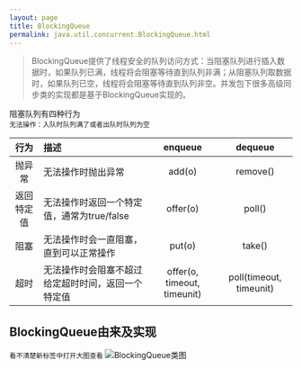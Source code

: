 ```yaml
---
layout: page
title: BlockingQueue
permalink: java.util.concurrent.BlockingQueue.html
---
```

> BlockingQueue提供了线程安全的队列访问方式：当阻塞队列进行插入数据时，如果队列已满，线程将会阻塞等待直到队列非满；从阻塞队列取数据时，如果队列已空，线程将会阻塞等待直到队列非空。并发包下很多高级同步类的实现都是基于BlockingQueue实现的。  

阻塞队列有四种行为  
`无法操作：入队时队列满了或者出队时队列为空`

|行为|描述|enqueue|dequeue|
|:---:|:---|:---:|:---:|
|抛异常|无法操作时抛出异常|add(o)|remove()|
|返回特定值|无法操作时返回一个特定值，通常为true/false|offer(o)|poll()|
|阻塞|无法操作时会一直阻塞，直到可以正常操作|put(o)|take()|
|超时|无法操作时会阻塞不超过给定超时时间，返回一个特定值|offer(o, timeout, timeunit)|poll(timeout, timeunit)|

## BlockingQueue由来及实现
`看不清楚新标签中打开大图查看`
![BlockingQueue类图](http://www.plantuml.com/plantuml/png/ZLHDRzim3BtxL_3eeMb_GT6XIxDJWRPOXfqLcKcrs5AgZwB1bly-MOvTCMOMNmo9VAGVgKSgxT6kXKHu2HZmJm5mjJAcHg51L5Mv0FoIsynwZNQmBi1YOzwnFDvsfgxxCzROeFQ32t4RpuT2h9otGdguFnxIZuj23KmUy2qW92hlHbKjZ-_AEZ_yjhS-Yin8658ySP6Wle0EJqm9bzL58AqX1spG4t-ya_XOF8sFXaz0po_ZyYHbi1QrnF9fzHjZkmm3RLEmo4FMpc-raLkbDvyFdFgt2taRlDXYoR_q36gZD-1LWoRu6IpZuQTM7aByv0z_2HOfGMM5qajJpcD0vAgCllqABkpGmk8Ev5JS35fG8puMdSfSMxAiXNDmRwtOavgFZWUinJutF2gznOg3FbjbhF9icXzxBL-jqIQuaNANLcWNspQU9M_tlPFAs9zQpqHSVeK-y5MuNqBvI7jkj0jDZ1_Q6dLvufkRa8RqG9f22YaOCQKP9M9YHZHQ9upezCh8_4wHPQjgCdUjWH_iQHfFiV-57bXnfNOLHMedtFwzkJdPVhtZ-hhRVhc1YZ1pq4VgjYQ9w5AHU0vG42uTWgDFRbqLR9LCEcOeJscrFHcZc5pP73CvCk_5iiucuM1CDdvDCFbu89Dnj5oOPEC5TBPGgX1oomibZdy0)